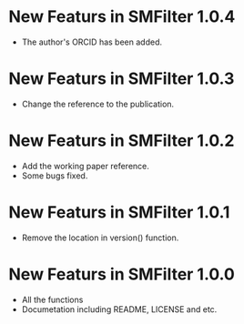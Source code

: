 <!-- README.md is generated from README.Rmd. Please edit that file -->
New Featurs in SMFilter 1.0.4
=============================

-   The author's ORCID has been added.

New Featurs in SMFilter 1.0.3
=============================

-   Change the reference to the publication.

New Featurs in SMFilter 1.0.2
=============================

-   Add the working paper reference.
-   Some bugs fixed.

New Featurs in SMFilter 1.0.1
=============================

-   Remove the location in version() function.

New Featurs in SMFilter 1.0.0
=============================

-   All the functions
-   Documetation including README, LICENSE and etc.

